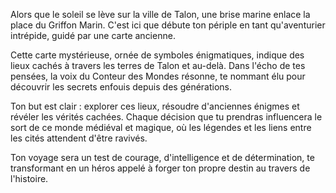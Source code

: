 Alors que le soleil se lève sur la ville de Talon, une brise marine enlace la place du Griffon Marin. C'est ici que débute ton périple en tant qu'aventurier intrépide, guidé par une carte ancienne. 

Cette carte mystérieuse, ornée de symboles énigmatiques, indique des lieux cachés à travers les terres de Talon et au-delà. Dans l'écho de tes pensées, la voix du Conteur des Mondes résonne, te nommant élu pour découvrir les secrets enfouis depuis des générations. 

Ton but est clair : explorer ces lieux, résoudre d'anciennes énigmes et révéler les vérités cachées. Chaque décision que tu prendras influencera le sort de ce monde médiéval et magique, où les légendes et les liens entre les cités attendent d'être ravivés. 

Ton voyage sera un test de courage, d'intelligence et de détermination, te transformant en un héros appelé à forger ton propre destin au travers de l'histoire.
